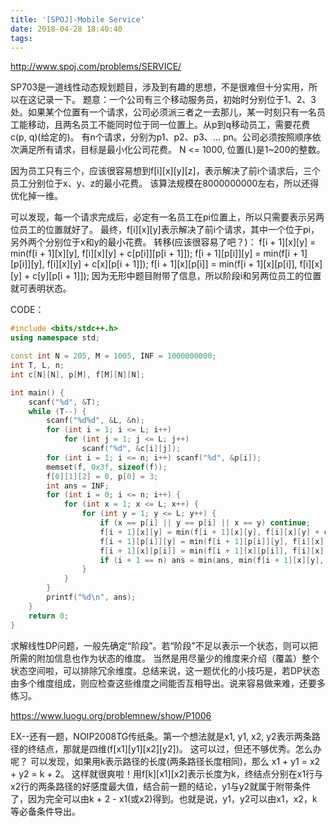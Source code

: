 ```yaml
---
title: '[SPOJ]-Mobile Service'
date: 2018-04-28 18:40:40
tags:
---
```


http://www.spoj.com/problems/SERVICE/

SP703是一道线性动态规划题目，涉及到有趣的思想，不是很难但十分实用，所以在这记录一下。
题意：一个公司有三个移动服务员，初始时分别位于1、2、3处。如果某个位置有一个请求，公司必须派三者之一去那儿，某一时刻只有一名员工能移动，且两名员工不能同时位于同一位置上。从p到q移动员工，需要花费c(p, q)(给定的)。
有n个请求，分别为p1、p2、p3、... pn。公司必须按照顺序依次满足所有请求，目标是最小化公司花费。
N <= 1000, 位置(L)是1~200的整数。

因为员工只有三个，应该很容易想到f[i][x][y][z]，表示解决了前i个请求后，三个员工分别位于x、y、z的最小花费。
该算法规模在8000000000左右，所以还得优化掉一维。

可以发现，每一个请求完成后，必定有一名员工在pi位置上，所以只需要表示另两位员工的位置就好了。
最终，f[i][x][y]表示解决了前i个请求，其中一个位于pi，另外两个分别位于x和y的最小花费。
转移(应该很容易了吧？)：
    f[i + 1][x][y] = min(f[i + 1][x][y], f[i][x][y] + c[p[i]][p[i + 1]]);
    f[i + 1][p[i]][y] = min(f[i + 1][p[i]][y], f[i][x][y] + c[x][p[i + 1]]);
    f[i + 1][x][p[i]] = min(f[i + 1][x][p[i]], f[i][x][y] + c[y][p[i + 1]]);
因为无形中题目附带了信息，所以阶段i和另两位员工的位置就可表明状态。

CODE：
``` c++
#include <bits/stdc++.h>
using namespace std;

const int N = 205, M = 1005, INF = 1000000000;
int T, L, n;
int c[N][N], p[M], f[M][N][N];

int main() {
    scanf("%d", &T);
    while (T--) {
        scanf("%d%d", &L, &n);
        for (int i = 1; i <= L; i++)
            for (int j = 1; j <= L; j++)
                scanf("%d", &c[i][j]);
        for (int i = 1; i <= n; i++) scanf("%d", &p[i]);
        memset(f, 0x3f, sizeof(f));
        f[0][1][2] = 0, p[0] = 3;
        int ans = INF;
        for (int i = 0; i <= n; i++) {
            for (int x = 1; x <= L; x++) {
                for (int y = 1; y <= L; y++) {
                    if (x == p[i] || y == p[i] || x == y) continue;
                    f[i + 1][x][y] = min(f[i + 1][x][y], f[i][x][y] + c[p[i]][p[i + 1]]);
                    f[i + 1][p[i]][y] = min(f[i + 1][p[i]][y], f[i][x][y] + c[x][p[i + 1]]);
                    f[i + 1][x][p[i]] = min(f[i + 1][x][p[i]], f[i][x][y] + c[y][p[i + 1]]);
                    if (i + 1 == n) ans = min(ans, min(f[i + 1][x][y], min(f[i + 1][p[i]][y], f[i + 1][x][p[i]])));
                }
            }
        }
        printf("%d\n", ans);
    }
    return 0;
}
```

求解线性DP问题，一般先确定“阶段”。若“阶段”不足以表示一个状态，则可以把所需的附加信息也作为状态的维度。
当然是用尽量少的维度来介绍（覆盖）整个状态空间啦，可以排除冗余维度。总结来说，这一题优化的小技巧是，若DP状态由多个维度组成，则应检查这些维度之间能否互相导出。说来容易做来难，还要多练习。




https://www.luogu.org/problemnew/show/P1006

EX--还有一题，NOIP2008TG传纸条。第一个想法就是x1, y1, x2, y2表示两条路径的终结点，那就是四维(f[x1][y1][x2][y2])。
这可以过，但还不够优秀。怎么办呢？
可以发现，如果用k表示路径的长度(两条路径长度相同)，那么 x1 + y1 = x2 + y2 = k + 2。
这样就很爽啦！用f[k][x1][x2]表示长度为k，终结点分别在x1行与x2行的两条路径的好感度最大值，结合前一题的结论，y1与y2就属于附带条件了，因为完全可以由k + 2 - x1(或x2)得到。也就是说，y1，y2可以由x1，x2，k等必备条件导出。